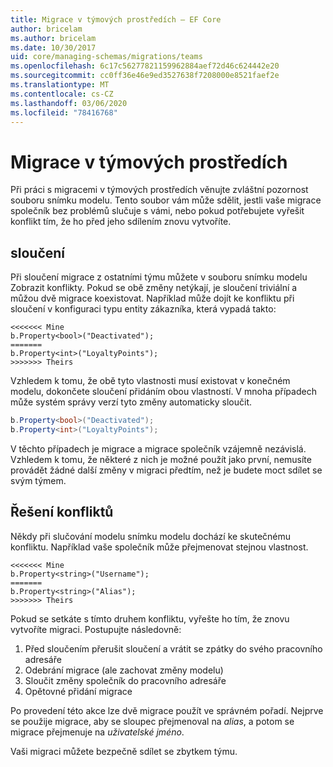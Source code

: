 ```yaml
---
title: Migrace v týmových prostředích – EF Core
author: bricelam
ms.author: bricelam
ms.date: 10/30/2017
uid: core/managing-schemas/migrations/teams
ms.openlocfilehash: 6c17c56277821159962884aef72d46c624442e20
ms.sourcegitcommit: cc0ff36e46e9ed3527638f7208000e8521faef2e
ms.translationtype: MT
ms.contentlocale: cs-CZ
ms.lasthandoff: 03/06/2020
ms.locfileid: "78416768"
---
```

# <a name="migrations-in-team-environments"></a>Migrace v týmových prostředích

Při práci s migracemi v týmových prostředích věnujte zvláštní pozornost souboru snímku modelu. Tento soubor vám může sdělit, jestli vaše migrace společník bez problémů slučuje s vámi, nebo pokud potřebujete vyřešit konflikt tím, že ho před jeho sdílením znovu vytvoříte.

## <a name="merging"></a>sloučení

Při sloučení migrace z ostatními týmu můžete v souboru snímku modelu Zobrazit konflikty. Pokud se obě změny netýkají, je sloučení triviální a můžou dvě migrace koexistovat. Například může dojít ke konfliktu při sloučení v konfiguraci typu entity zákazníka, která vypadá takto:

``` output
<<<<<<< Mine
b.Property<bool>("Deactivated");
=======
b.Property<int>("LoyaltyPoints");
>>>>>>> Theirs
```

Vzhledem k tomu, že obě tyto vlastnosti musí existovat v konečném modelu, dokončete sloučení přidáním obou vlastností. V mnoha případech může systém správy verzí tyto změny automaticky sloučit.

``` csharp
b.Property<bool>("Deactivated");
b.Property<int>("LoyaltyPoints");
```

V těchto případech je migrace a migrace společník vzájemně nezávislá. Vzhledem k tomu, že některé z nich je možné použít jako první, nemusíte provádět žádné další změny v migraci předtím, než je budete moct sdílet se svým týmem.

## <a name="resolving-conflicts"></a>Řešení konfliktů

Někdy při slučování modelu snímku modelu dochází ke skutečnému konfliktu. Například vaše společník může přejmenovat stejnou vlastnost.

``` output
<<<<<<< Mine
b.Property<string>("Username");
=======
b.Property<string>("Alias");
>>>>>>> Theirs
```

Pokud se setkáte s tímto druhem konfliktu, vyřešte ho tím, že znovu vytvoříte migraci. Postupujte následovně:

1. Před sloučením přerušit sloučení a vrátit se zpátky do svého pracovního adresáře
2. Odebrání migrace (ale zachovat změny modelu)
3. Sloučit změny společník do pracovního adresáře
4. Opětovné přidání migrace

Po provedení této akce lze dvě migrace použít ve správném pořadí. Nejprve se použije migrace, aby se sloupec přejmenoval na *alias*, a potom se migrace přejmenuje na *uživatelské jméno*.

Vaši migraci můžete bezpečně sdílet se zbytkem týmu.
